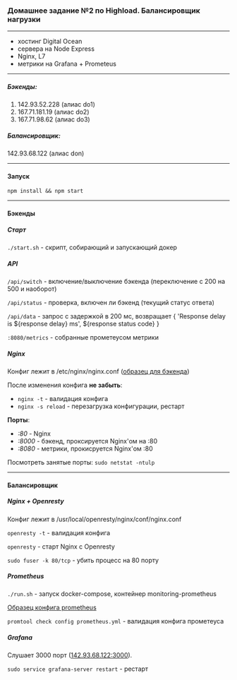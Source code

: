 ### Домашнее задание №2 по Highload. Балансировщик нагрузки

----------------------
* хостинг Digital Ocean
* сервера на Node Express
* Nginx, L7
* метрики на Grafana + Prometeus

----------------------
##### Бэкенды:
1. 142.93.52.228 (алиас do1)
2. 167.71.181.19 (алиас do2)
3. 167.71.98.62 (алиас do3)

##### Балансировщик:
142.93.68.122 (алиас don)

----------------------
#### Запуск

`npm install && npm start`

----------------------
#### Бэкенды

##### Старт
 
 `./start.sh` - скрипт, собирающий и запускающий докер

##### API

`/api/switch` - включение/выключение бэкенда (переключение с 200 на 500 и наоборот)

`/api/status` - проверка, включен ли бэкенд (текущий статус ответа)

`/api/data` - запрос с задержкой в 200 мс, возвращает { 'Response delay is ${response delay} ms', ${response status code} }

`:8080/metrics` - собранные прометеусом метрики 

##### Nginx

Конфиг лежит в /etc/nginx/nginx.conf ([образец для бэкенда](/configs/backend/backend.conf))

После изменения конфига **не забыть**: 
* `nginx -t` - валидация конфига
* `nginx -s reload` - перезагрузка конфигурации, рестарт

**Порты**:

* *:80* - Nginx
* *:8000* - бэкенд, проксируется Nginx'ом на :80
* *:8080* - метрики, прокисруется Nginx'ом :80

Посмотреть занятые порты:
`sudo netstat -ntulp`

-----------

#### Балансировщик

##### Nginx + Openresty

Конфиг лежит в /usr/local/openresty/nginx/conf/nginx.conf

`openresty -t` - валидация конфига

`openresty` - старт Nginx с Openresty

`sudo fuser -k 80/tcp` - убить процесс на 80 порту

##### Prometheus
`./run.sh` - запуск docker-compose, контейнер monitoring-prometheus

[Образец конфига prometheus](/configs/balancer/prometheus.yml)

`promtool check config prometheus.yml` - валидация конфига прометеуса

##### Grafana

Слушает 3000 порт ([142.93.68.122:3000](http://142.93.68.122:3000)).

`sudo service grafana-server restart` - рестарт